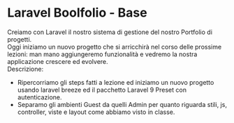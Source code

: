 # Laravel Boolfolio - Base

Creiamo con Laravel il nostro sistema di gestione del nostro Portfolio di progetti.<br>
Oggi iniziamo un nuovo progetto che si arricchirà nel corso delle prossime lezioni: man mano aggiungeremo funzionalità e vedremo la nostra applicazione crescere ed evolvere.<br>
Descrizione:<br>
- Ripercorriamo gli steps fatti a lezione ed iniziamo un nuovo progetto usando laravel breeze ed il pacchetto Laravel 9 Preset con autenticazione.<br>
- Separamo gli ambienti Guest da quelli Admin per quanto riguarda stili, js, controller, viste e layout come abbiamo visto in classe.
